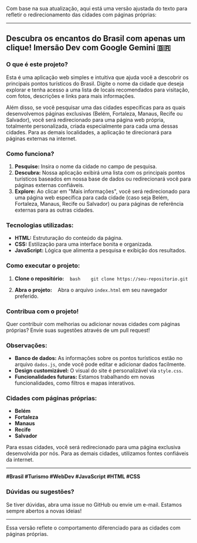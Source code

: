 Com base na sua atualização, aqui está uma versão ajustada do texto para refletir o redirecionamento das cidades com páginas próprias:

---

## **Descubra os encantos do Brasil com apenas um clique! Imersão Dev com Google Gemini** 🇧🇷

### **O que é este projeto?**

Esta é uma aplicação web simples e intuitiva que ajuda você a descobrir os principais pontos turísticos do Brasil. Digite o nome da cidade que deseja explorar e tenha acesso a uma lista de locais recomendados para visitação, com fotos, descrições e links para mais informações.

Além disso, se você pesquisar uma das cidades específicas para as quais desenvolvemos páginas exclusivas (Belém, Fortaleza, Manaus, Recife ou Salvador), você será redirecionado para uma página web própria, totalmente personalizada, criada especialmente para cada uma dessas cidades. Para as demais localidades, a aplicação te direcionará para páginas externas na internet.

### **Como funciona?**

1. **Pesquise:** Insira o nome da cidade no campo de pesquisa.
2. **Descubra:** Nossa aplicação exibirá uma lista com os principais pontos turísticos baseados em nossa base de dados ou redirecionará você para páginas externas confiáveis.
3. **Explore:** Ao clicar em "Mais informações", você será redirecionado para uma página web específica para cada cidade (caso seja Belém, Fortaleza, Manaus, Recife ou Salvador) ou para páginas de referência externas para as outras cidades.

### **Tecnologias utilizadas:**

* **HTML:** Estruturação do conteúdo da página.
* **CSS:** Estilização para uma interface bonita e organizada.
* **JavaScript:** Lógica que alimenta a pesquisa e exibição dos resultados.

### **Como executar o projeto:**

1. **Clone o repositório:**
   ```bash
   git clone https://seu-repositorio.git
   ```
2. **Abra o projeto:**
   Abra o arquivo `index.html` em seu navegador preferido.

### **Contribua com o projeto!**

Quer contribuir com melhorias ou adicionar novas cidades com páginas próprias? Envie suas sugestões através de um pull request!

### **Observações:**

* **Banco de dados:** As informações sobre os pontos turísticos estão no arquivo `dados.js`, onde você pode editar e adicionar dados facilmente.
* **Design customizável:** O visual do site é personalizável via `style.css`.
* **Funcionalidades futuras:** Estamos trabalhando em novas funcionalidades, como filtros e mapas interativos.

### **Cidades com páginas próprias:**

- **Belém**
- **Fortaleza**
- **Manaus**
- **Recife**
- **Salvador**

Para essas cidades, você será redirecionado para uma página exclusiva desenvolvida por nós. Para as demais cidades, utilizamos fontes confiáveis da internet.

---

**#Brasil #Turismo #WebDev #JavaScript #HTML #CSS**

### **Dúvidas ou sugestões?**

Se tiver dúvidas, abra uma issue no GitHub ou envie um e-mail. Estamos sempre abertos a novas ideias!

---

Essa versão reflete o comportamento diferenciado para as cidades com páginas próprias.
